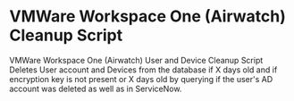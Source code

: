 # VMWare Workspace One (Airwatch) Cleanup Script
 VMWare Workspace One (Airwatch) User and Device Cleanup Script
Deletes User account and Devices from the database if X days old and if encryption key is not present or X days old by querying if the user's AD account was deleted as well as in ServiceNow.

